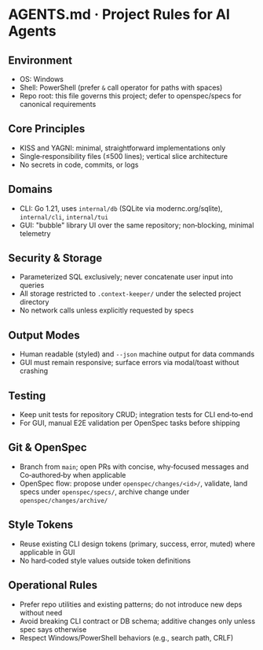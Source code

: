 # AGENTS.md · Project Rules for AI Agents

## Environment
- OS: Windows
- Shell: PowerShell (prefer `&` call operator for paths with spaces)
- Repo root: this file governs this project; defer to openspec/specs for canonical requirements

## Core Principles
- KISS and YAGNI: minimal, straightforward implementations only
- Single‑responsibility files (≤500 lines); vertical slice architecture
- No secrets in code, commits, or logs

## Domains
- CLI: Go 1.21, uses `internal/db` (SQLite via modernc.org/sqlite), `internal/cli`, `internal/tui`
- GUI: "bubble" library UI over the same repository; non‑blocking, minimal telemetry

## Security & Storage
- Parameterized SQL exclusively; never concatenate user input into queries
- All storage restricted to `.context-keeper/` under the selected project directory
- No network calls unless explicitly requested by specs

## Output Modes
- Human readable (styled) and `--json` machine output for data commands
- GUI must remain responsive; surface errors via modal/toast without crashing

## Testing
- Keep unit tests for repository CRUD; integration tests for CLI end‑to‑end
- For GUI, manual E2E validation per OpenSpec tasks before shipping

## Git & OpenSpec
- Branch from `main`; open PRs with concise, why‑focused messages and Co‑authored‑by when applicable
- OpenSpec flow: propose under `openspec/changes/<id>/`, validate, land specs under `openspec/specs/`, archive change under `openspec/changes/archive/`

## Style Tokens
- Reuse existing CLI design tokens (primary, success, error, muted) where applicable in GUI
- No hard‑coded style values outside token definitions

## Operational Rules
- Prefer repo utilities and existing patterns; do not introduce new deps without need
- Avoid breaking CLI contract or DB schema; additive changes only unless spec says otherwise
- Respect Windows/PowerShell behaviors (e.g., search path, CRLF)
